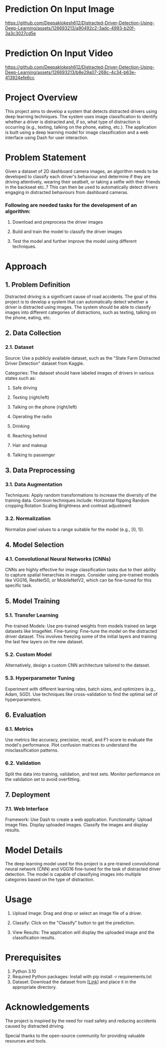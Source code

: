# Prediction On Input Image

https://github.com/Deepaklokesh612/Distracted-Driver-Detection-Using-Deep-Learning/assets/126693213/a90492c2-3adc-4993-b20f-3a3c3027cd5e

# Prediction On Input Video

https://github.com/Deepaklokesh612/Distracted-Driver-Detection-Using-Deep-Learning/assets/126693213/b8e29a07-268c-4c34-b63e-413924efe6cc

# Project Overview

This project aims to develop a system that detects distracted drivers using deep learning techniques. The system uses image classification to identify whether a driver is distracted and, if so, what type of distraction is occurring (e.g., texting, talking on the phone, eating, etc.). The application is built using a deep learning model for image classification and a web interface using Dash for user interaction.

# Problem Statement

Given a dataset of 2D dashboard camera images, an algorithm needs to be developed to classify each driver's behaviour and determine if they are driving attentively, wearing their seatbelt, or taking a selfie with their friends in the backseat etc..? This can then be used to automatically detect drivers engaging in distracted behaviours from dashboard cameras.

### Following are needed tasks for the development of an algorithm:

1) Download and preprocess the driver images

2) Build and train the model to classify the driver images

3) Test the model and further improve the model using different techniques.

# Approach 

## 1. Problem Definition

Distracted driving is a significant cause of road accidents. The goal of this project is to develop a system that can automatically detect whether a driver is distracted using images. The system should be able to classify images into different categories of distractions, such as texting, talking on the phone, eating, etc.

## 2. Data Collection
### 2.1. Dataset
Source: Use a publicly available dataset, such as the "State Farm Distracted Driver Detection" dataset from Kaggle.

Categories: The dataset should have labeled images of drivers in various states such as:

1) Safe driving

2) Texting (right/left)

3) Talking on the phone (right/left)

4) Operating the radio

5) Drinking

6) Reaching behind

7) Hair and makeup

8) Talking to passenger

## 3. Data Preprocessing
### 3.1. Data Augmentation
Techniques: Apply random transformations to increase the diversity of the training data. Common techniques include:
Horizontal flipping
Random cropping
Rotation
Scaling
Brightness and contrast adjustment

### 3.2. Normalization
Normalize pixel values to a range suitable for the model (e.g., [0, 1]).

## 4. Model Selection
### 4.1. Convolutional Neural Networks (CNNs)
CNNs are highly effective for image classification tasks due to their ability to capture spatial hierarchies in images.
Consider using pre-trained models like VGG16, ResNet50, or MobileNetV2, which can be fine-tuned for this specific task.

## 5. Model Training
### 5.1. Transfer Learning
Pre-trained Models: Use pre-trained weights from models trained on large datasets like ImageNet.
Fine-tuning: Fine-tune the model on the distracted driver dataset. This involves freezing some of the initial layers and training the last few layers on the new dataset.

### 5.2. Custom Model
Alternatively, design a custom CNN architecture tailored to the dataset.

### 5.3. Hyperparameter Tuning
Experiment with different learning rates, batch sizes, and optimizers (e.g., Adam, SGD).
Use techniques like cross-validation to find the optimal set of hyperparameters.

## 6. Evaluation
### 6.1. Metrics
Use metrics like accuracy, precision, recall, and F1-score to evaluate the model's performance.
Plot confusion matrices to understand the misclassification patterns.

### 6.2. Validation
Split the data into training, validation, and test sets.
Monitor performance on the validation set to avoid overfitting.

## 7. Deployment
### 7.1. Web Interface
Framework: Use Dash to create a web application.
Functionality:
Upload image files.
Display uploaded images.
Classify the images and display results.

# Model Details

The deep learning model used for this project is a pre-trained convolutional neural network (CNN) and VGG16 fine-tuned for the task of distracted driver detection. The model is capable of classifying images into multiple categories based on the type of distraction.

# Usage

1) Upload Image: Drag and drop or select an image file of a driver.

2) Classify: Click on the "Classify" button to get the prediction.

3) View Results: The application will display the uploaded image and the classification results.

# Prerequisites

1) Python 3.10
2) Required Python packages: Install with pip install -r requirements.txt
3) Dataset: Download the dataset from [[Link](https://www.kaggle.com/competitions/state-farm-distracted-driver-detection/data?select=imgs)] and place it in the appropriate directory.

# Acknowledgements
The project is inspired by the need for road safety and reducing accidents caused by distracted driving.

Special thanks to the open-source community for providing valuable resources and tools.
